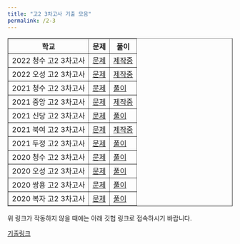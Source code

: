 ```yaml
---
title: "고2 3차고사 기출 모음"
permalink: /2-3
---
```

<table border="1">
<th>학교</th> <th>문제</th> <th>풀이</th> 
 <tr>
	<td>2022 청수 고2 3차고사</td>
    <td><a href="/pdf/test2nd/2022/2022 청수 고2 3차고사.pdf">문제</a></td>
    <td><a href="/pdf/test2nd/2022풀이/%5B풀이%5D 2022 청수 고2 3차고사.pdf">제작중</a></td>
  </tr>
  <tr>
	<td>2022 오성 고2 3차고사</td>
    <td><a href="/pdf/test2nd/2022/2022 오성 고2 3차고사.pdf">문제</a></td>
    <td><a href="/pdf/test2nd/2022풀이/%5B풀이%5D 2022 오성 고2 3차고사.pdf">제작중</a></td>
  </tr>
    <tr>
	<td>2021 청수 고2 3차고사</td>
    <td><a href="/pdf/test2nd/2021/2021 청수 고2 3차고사.pdf">문제</a></td>
    <td><a href="/pdf/test2nd/2021풀이/%5B풀이%5D 2021 청수 고2 3차고사.pdf">풀이</a></td>
  </tr>
    <tr>
	<td>2021 중앙 고2 3차고사</td>
    <td><a href="/pdf/test2nd/2021/2021 중앙 고2 3차고사.pdf">문제</a></td>
    <td><a href="/pdf/test2nd/2021풀이/%5B풀이%5D 2021 중앙 고2 3차고사.pdf">제작중</a></td>
  </tr>
    <tr>
	<td>2021 신당 고2 3차고사</td>
    <td><a href="/pdf/test2nd/2021/2021 신당 고2 3차고사.pdf">문제</a></td>
    <td><a href="/pdf/test2nd/2021풀이/%5B풀이%5D 2021 신당 고2 3차고사.pdf">풀이</a></td>
  </tr>
    <tr>
	<td>2021 북여 고2 3차고사</td>
    <td><a href="/pdf/test2nd/2021/2021 북여 고2 3차고사.pdf">문제</a></td>
    <td><a href="/pdf/test2nd/2021풀이/%5B풀이%5D 2021 북여 고2 3차고사.pdf">제작중</a></td>
  </tr>
    <tr>
	<td>2021 두정 고2 3차고사</td>
    <td><a href="/pdf/test2nd/2021/2021 두정 고2 3차고사.pdf">문제</a></td>
    <td><a href="/pdf/test2nd/2021풀이/%5B풀이%5D 2021 두정 고2 3차고사.pdf">풀이</a></td>
  </tr>
    <tr>
	<td>2020 청수 고2 3차고사</td>
    <td><a href="/pdf/test2nd/2020/2020 청수 고2 3차고사.pdf">문제</a></td>
    <td><a href="/pdf/test2nd/2020풀이/%5B풀이%5D 2020 청수 고2 3차고사.pdf">풀이</a></td>
  </tr>
    <tr>
	<td>2020 오성 고2 3차고사</td>
    <td><a href="/pdf/test2nd/2020/2020 오성 고2 3차고사.pdf">문제</a></td>
    <td><a href="/pdf/test2nd/2020풀이/%5B풀이%5D 2020 오성 고2 3차고사.pdf">풀이</a></td>
  </tr>
    <tr>
	<td>2020 쌍용 고2 3차고사</td>
    <td><a href="/pdf/test2nd/2020/2020 쌍용 고2 3차고사.pdf">문제</a></td>
    <td><a href="/pdf/test2nd/2020풀이/%5B풀이%5D 2020 쌍용 고2 3차고사.pdf">풀이</a></td>
  </tr>
    <tr>
	<td>2020 복자 고2 3차고사</td>
    <td><a href="/pdf/test2nd/2020/2020 복자 고2 3차고사.pdf">문제</a></td>
    <td><a href="/pdf/test2nd/2020풀이/%5B풀이%5D 2020 복자 고2 3차고사.pdf">풀이</a></td>
  </tr>
 </table>

위 링크가 작동하지 않을 때에는 아래 깃헙 링크로 접속하시기 바랍니다.

[기출링크](https://github.com/gwandae/test/tree/main/pdf/test2nd)